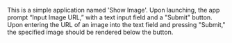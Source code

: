 This is a simple application named 'Show Image'. 
Upon launching, the app prompt “Input Image URL,” with a text input field and a "Submit" button.
Upon entering the URL of an image into the text field and pressing "Submit," the specified image should be rendered below the button.
